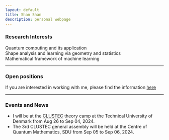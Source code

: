 ```yaml
---
layout: default
title: Shan Shan
description: personal webpage
---
```


### Research Interests 
Quantum computing and its application <br />
Shape analysis and learning via geometry and statistics <br />
Mathematical framework of machine learning
<hr />

### Open positions 
If you are interested in working with me, please find the information [here](../research/open.html)
<hr />	

### Events and News
* I will be at the [CLUSTEC](https://clustec.eu/) theory camp at the Technical University of Denmark from Aug 26 to Sep 04, 2024. <br />
* The 3rd CLUSTEC general assembly will be held at the Centre of Quantum Mathematics, SDU from Sep 05 to Sep 06, 2024. 
 
<br />
<br />
<br />
<br />
<br />
        
